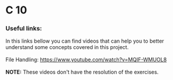 # C 10

### Useful links:
In this links bellow you can find videos that can help you to better understand some concepts covered in this project.
<br>
<br>
File Handling: https://www.youtube.com/watch?v=MQIF-WMUOL8
<br>
<br>
**NOTE:** These videos don't have the resolution of the exercises.